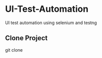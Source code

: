 # UI-Test-Automation

UI test automation using selenium and testng

## Clone Project
git clone <Repository URL>

